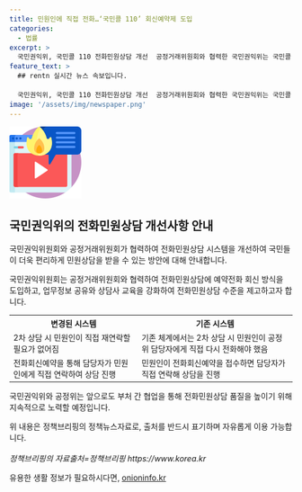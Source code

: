 ```yaml
---
title: 민원인에 직접 전화…‘국민콜 110’ 회신예약제 도입
categories:
  - 법률
excerpt: >
  국민권익위, 국민콜 110 전화민원상담 개선  공정거래위원회와 협력한 국민권익위는 국민콜 110 전화민원상담에 예약전화 회신 방식 도입, 업무정보 공유와 상담사 교육을 강화해 전화민원상담 수준을 높일 예정. 2차 상담 시 민원인이 전화회신예약을 하면 담당자가 직접 연락해 상담 진행. 국민권익위 김용호 콜센터장은 민원인이 보다 편리하게 민원상담을 받을 수 있게 될 것이라고 전망하며 공정위도 전화상담 품질을 높이기 위해 협력한다고 밝힘.
feature_text: >
  ## rentn 실시간 뉴스 속보입니다.

  국민권익위, 국민콜 110 전화민원상담 개선  공정거래위원회와 협력한 국민권익위는 국민콜 110 전화민원상담에 예약전화 회신 방식 도입, 업무정보 공유와 상담사 교육을 강화해 전화민원상담 수준을 높일 예정. 2차 상담 시 민원인이 전화회신예약을 하면 담당자가 직접 연락해 상담 진행. 국민권익위 김용호 콜센터장은 민원인이 보다 편리하게 민원상담을 받을 수 있게 될 것이라고 전망하며 공정위도 전화상담 품질을 높이기 위해 협력한다고 밝힘.
image: '/assets/img/newspaper.png'
---
```


<p><img src="/assets/img/news.png" alt="rentncar 속보" /></p>

<h2 data-ke-size="size26">국민권익위의 전화민원상담 개선사항 안내</h2>

<p>국민권익위원회와 공정거래위원회가 협력하여 전화민원상담 시스템을 개선하여 국민들이 더욱 편리하게 민원상담을 받을 수 있는 방안에 대해 안내합니다.</p>

<p data-ke-size="size16">국민권익위원회는 공정거래위원회와 협력하여 전화민원상담에 예약전화 회신 방식을 도입하고, 업무정보 공유와 상담사 교육을 강화하여 전화민원상담 수준을 제고하고자 합니다.</p>

<table>
  <tr>
    <th>변경된 시스템</th>
    <th>기존 시스템</th>
  </tr>
  <tr>
    <td>2차 상담 시 민원인이 직접 재연락할 필요가 없어짐</td>
    <td>기존 체계에서는 2차 상담 시 민원인이 공정위 담당자에게 직접 다시 전화해야 했음</td>
  </tr>
  <tr>
    <td>전화회신예약을 통해 담당자가 민원인에게 직접 연락하여 상담 진행</td>
    <td>민원인이 전화회신예약을 접수하면 담당자가 직접 연락해 상담을 진행</td>
  </tr>
</table>

<p>국민권익위와 공정위는 앞으로도 부처 간 협업을 통해 전화민원상담 품질을 높이기 위해 지속적으로 노력할 예정입니다.</p>

<p>위 내용은 정책브리핑의 정책뉴스자료로, 출처를 반드시 표기하며 자유롭게 이용 가능합니다. <br><br>
<em>정책브리핑의 자료출처=정책브리핑 https://www.korea.kr</em></p>
유용한 생활 정보가 필요하시다면, <a href="https://onioninfo.kr" rel="dofollow">onioninfo.kr</a>


